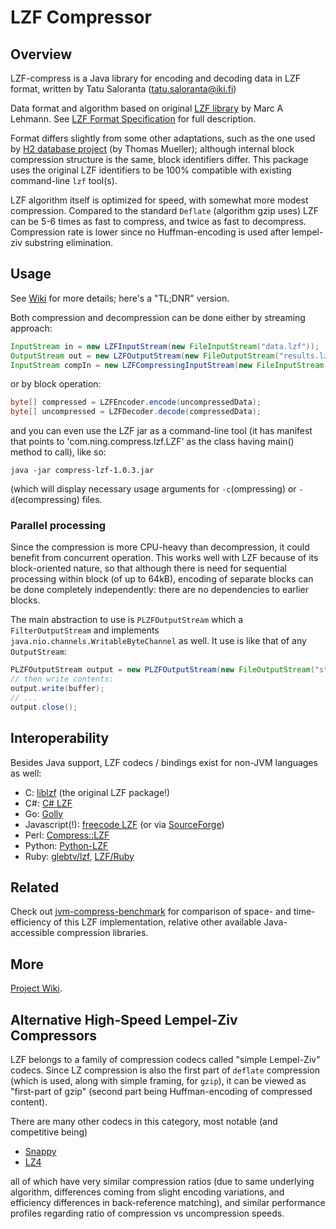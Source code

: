 # LZF Compressor

## Overview

LZF-compress is a Java library for encoding and decoding data in LZF format,
written by Tatu Saloranta (tatu.saloranta@iki.fi)

Data format and algorithm based on original [LZF library](http://freshmeat.net/projects/liblzf) by Marc A Lehmann.
See [LZF Format Specification](https://github.com/ning/compress/wiki/LZFFormat) for full description.

Format differs slightly from some other adaptations, such as the one used
by [H2 database project](http://www.h2database.com) (by Thomas Mueller);
although internal block compression structure is the same, block identifiers differ.
This package uses the original LZF identifiers to be 100% compatible with existing command-line `lzf` tool(s).

LZF algorithm itself is optimized for speed, with somewhat more modest compression.
Compared to the standard `Deflate` (algorithm gzip uses) LZF can be 5-6 times as fast to compress,
and twice as fast to decompress. Compression rate is lower since no Huffman-encoding is used
after lempel-ziv substring elimination.

## Usage

See [Wiki](https://github.com/ning/compress/wiki) for more details; here's a "TL;DNR" version.

Both compression and decompression can be done either by streaming approach:

```java
InputStream in = new LZFInputStream(new FileInputStream("data.lzf"));
OutputStream out = new LZFOutputStream(new FileOutputStream("results.lzf"));
InputStream compIn = new LZFCompressingInputStream(new FileInputStream("stuff.txt"));
```

or by block operation:

```java
byte[] compressed = LZFEncoder.encode(uncompressedData);
byte[] uncompressed = LZFDecoder.decode(compressedData);
```

and you can even use the LZF jar as a command-line tool (it has manifest that points to 'com.ning.compress.lzf.LZF' as the class having main() method to call), like so:

    java -jar compress-lzf-1.0.3.jar
  
(which will display necessary usage arguments for `-c`(ompressing) or `-d`(ecompressing) files.

### Parallel processing

Since the compression is more CPU-heavy than decompression, it could benefit from concurrent operation.
This works well with LZF because of its block-oriented nature, so that although there is need for
sequential processing within block (of up to 64kB), encoding of separate blocks can be done completely
independently: there are no dependencies to earlier blocks.

The main abstraction to use is `PLZFOutputStream` which a `FilterOutputStream` and implements
`java.nio.channels.WritableByteChannel` as well. It use is like that of any `OutputStream`:

```java
PLZFOutputStream output = new PLZFOutputStream(new FileOutputStream("stuff.lzf"));
// then write contents:
output.write(buffer);
// ...
output.close();

```

## Interoperability

Besides Java support, LZF codecs / bindings exist for non-JVM languages as well:

* C: [liblzf](http://oldhome.schmorp.de/marc/liblzf.html) (the original LZF package!)
* C#: [C# LZF](https://csharplzfcompression.codeplex.com/)
* Go: [Golly](https://github.com/tav/golly)
* Javascript(!): [freecode LZF](http://freecode.com/projects/lzf) (or via [SourceForge](http://sourceforge.net/projects/lzf/))
* Perl: [Compress::LZF](http://search.cpan.org/dist/Compress-LZF/LZF.pm)
* Python: [Python-LZF](https://github.com/teepark/python-lzf)
* Ruby: [glebtv/lzf](https://github.com/glebtv/lzf), [LZF/Ruby](https://rubyforge.org/projects/lzfruby/)

## Related

Check out [jvm-compress-benchmark](https://github.com/ning/jvm-compressor-benchmark) for comparison of space- and time-efficiency of this LZF implementation, relative other available Java-accessible compression libraries.

## More

[Project Wiki](https://github.com/ning/compress/wiki).

## Alternative High-Speed Lempel-Ziv Compressors

LZF belongs to a family of compression codecs called "simple Lempel-Ziv" codecs.
Since LZ compression is also the first part of `deflate` compression (which is used,
along with simple framing, for `gzip`), it can be viewed as "first-part of gzip"
(second part being Huffman-encoding of compressed content).

There are many other codecs in this category, most notable (and competitive being)

* [Snappy](http://en.wikipedia.org/wiki/Snappy_%28software%29)
* [LZ4](http://en.wikipedia.org/wiki/LZ4_%28compression_algorithm%29)

all of which have very similar compression ratios (due to same underlying algorithm,
differences coming from slight encoding variations, and efficiency differences in
back-reference matching), and similar performance profiles regarding ratio of
compression vs uncompression speeds.
